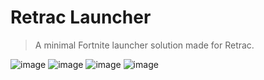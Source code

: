 # Retrac Launcher

> A minimal Fortnite launcher solution made for Retrac.

![image](https://github.com/Clawxzera/launcher/releases/tag/v1.0)
![image](https://github.com/Clawxzera/launcher/releases/tag/v1.0)
![image](https://github.com/Clawxzera/launcher/releases/tag/v1.0)
![image](https://github.com/Clawxzera/launcher/releases/tag/v1.0)
